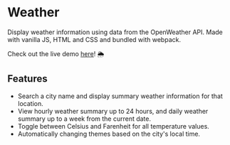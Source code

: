 # Weather

Display weather information using data from the OpenWeather API. Made with vanilla JS, HTML and CSS and bundled with webpack. 

Check out the live demo [here](https://xinweny.github.io/weather-app/)! 🌦

## Features
- Search a city name and display summary weather information for that location.
- View hourly weather summary up to 24 hours, and daily weather summary up to a week from the current date.
- Toggle between Celsius and Farenheit for all temperature values.
- Automatically changing themes based on the city's local time.
